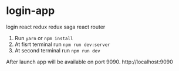 # login-app
login react redux redux saga react router

1. Run `yarn` or `npm install`
2. At fisrt terminal run `npm run dev:server`
3. At second terminal run `npm run dev`

After launch app will be available on port 9090. http://localhost:9090
